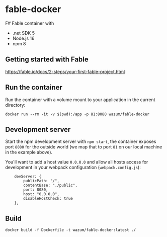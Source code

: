 # fable-docker

F# Fable container with 
- .net SDK 5
- Node.js 16
- npm 8

## Getting started with Fable

https://fable.io/docs/2-steps/your-first-fable-project.html

## Run the container

Run the container with a volume mount to your application in the current directory:

```
docker run --rm -it -v $(pwd):/app -p 81:8080 wazum/fable-docker
```

## Development server

Start the npm development server with `npm start`, the container exposes port `8080` for the outside world
(we map that to port `81` on our local machine in the example above).

You'll want to add a host value `0.0.0.0` and allow all hosts access for development in your webpack configuration (`webpack.config.js`):

```
    devServer: {
        publicPath: "/",
        contentBase: "./public",
        port: 8080,
        host: "0.0.0.0",
        disableHostCheck: true
    },
```

## Build

```
docker build -f Dockerfile -t wazum/fable-docker:latest ./
```

